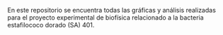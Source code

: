 En este repositorio se encuentra todas las gráficas y análisis realizadas para el proyecto experimental de biofísica relacionado a la bacteria estafilococo dorado (SA) 401.
